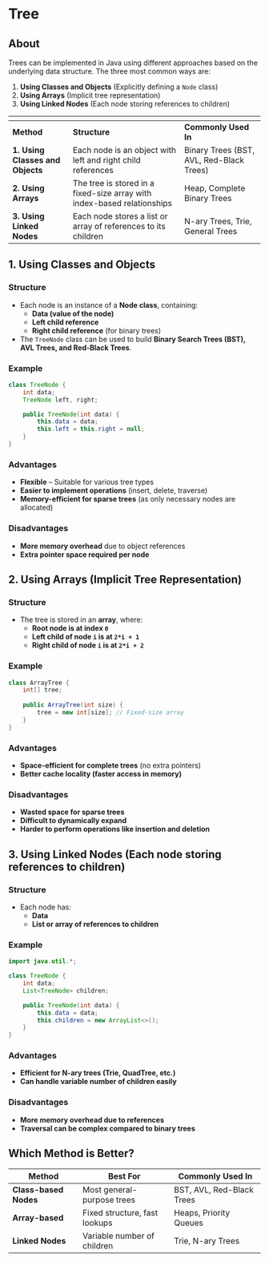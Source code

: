 # Tree

## About

Trees can be implemented in Java using different approaches based on the underlying data structure. The three most common ways are:

1. **Using Classes and Objects** (Explicitly defining a `Node` class)
2. **Using Arrays** (Implicit tree representation)
3. **Using Linked Nodes** (Each node storing references to children)

<table data-header-hidden data-full-width="true"><thead><tr><th></th><th></th><th></th></tr></thead><tbody><tr><td><strong>Method</strong></td><td><strong>Structure</strong></td><td><strong>Commonly Used In</strong></td></tr><tr><td><strong>1. Using Classes and Objects</strong></td><td>Each node is an object with left and right child references</td><td>Binary Trees (BST, AVL, Red-Black Trees)</td></tr><tr><td><strong>2. Using Arrays</strong></td><td>The tree is stored in a fixed-size array with index-based relationships</td><td>Heap, Complete Binary Trees</td></tr><tr><td><strong>3. Using Linked Nodes</strong></td><td>Each node stores a list or array of references to its children</td><td>N-ary Trees, Trie, General Trees</td></tr></tbody></table>

## 1. Using Classes and Objects

### **Structure**

* Each node is an instance of a **Node class**, containing:
  * **Data (value of the node)**
  * **Left child reference**
  * **Right child reference** (for binary trees)
* The `TreeNode` class can be used to build **Binary Search Trees (BST), AVL Trees, and Red-Black Trees**.

### **Example**

```java
class TreeNode {
    int data;
    TreeNode left, right;

    public TreeNode(int data) {
        this.data = data;
        this.left = this.right = null;
    }
}
```

### **Advantages**

* **Flexible** – Suitable for various tree types
* **Easier to implement operations** (insert, delete, traverse)
* **Memory-efficient for sparse trees** (as only necessary nodes are allocated)

### **Disadvantages**

* **More memory overhead** due to object references
* **Extra pointer space required per node**

## **2. Using Arrays (Implicit Tree Representation)**

### **Structure**

* The tree is stored in an **array**, where:
  * **Root node is at index `0`**
  * **Left child of node `i` is at `2*i + 1`**
  * **Right child of node `i` is at `2*i + 2`**

### **Example**

```java
class ArrayTree {
    int[] tree;
    
    public ArrayTree(int size) {
        tree = new int[size]; // Fixed-size array
    }
}
```

### **Advantages**

* **Space-efficient for complete trees** (no extra pointers)
* **Better cache locality (faster access in memory)**

### **Disadvantages**

* **Wasted space for sparse trees**
* **Difficult to dynamically expand**
* **Harder to perform operations like insertion and deletion**

## **3. Using Linked Nodes (Each node storing references to children)**

### **Structure**

* Each node has:
  * **Data**
  * **List or array of references to children**

### **Example**

```java
import java.util.*;

class TreeNode {
    int data;
    List<TreeNode> children;

    public TreeNode(int data) {
        this.data = data;
        this.children = new ArrayList<>();
    }
}
```

### **Advantages**

* **Efficient for N-ary trees (Trie, QuadTree, etc.)**
* **Can handle variable number of children easily**

### **Disadvantages**

* **More memory overhead due to references**
* **Traversal can be complex compared to binary trees**

## **Which Method is Better?**

| **Method**            | **Best For**                  | **Commonly Used In**      |
| --------------------- | ----------------------------- | ------------------------- |
| **Class-based Nodes** | Most general-purpose trees    | BST, AVL, Red-Black Trees |
| **Array-based**       | Fixed structure, fast lookups | Heaps, Priority Queues    |
| **Linked Nodes**      | Variable number of children   | Trie, N-ary Trees         |

